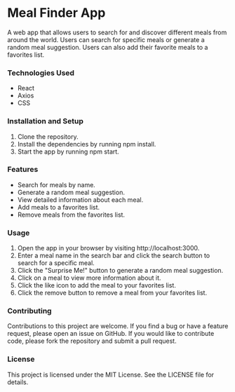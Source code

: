 # Meal Finder App

A web app that allows users to search for and discover different meals from around the world. Users can search for specific meals or generate a random meal suggestion. Users can also add their favorite meals to a favorites list.

### Technologies Used

- React
- Axios
- CSS

### Installation and Setup

1. Clone the repository.
2. Install the dependencies by running npm install.
3. Start the app by running npm start.

### Features

- Search for meals by name.
- Generate a random meal suggestion.
- View detailed information about each meal.
- Add meals to a favorites list.
- Remove meals from the favorites list.

### Usage

1. Open the app in your browser by visiting http://localhost:3000.
2. Enter a meal name in the search bar and click the search button to search for a specific meal.
3. Click the "Surprise Me!" button to generate a random meal suggestion.
4. Click on a meal to view more information about it.
5. Click the like icon to add the meal to your favorites list.
6. Click the remove button to remove a meal from your favorites list.

### Contributing

Contributions to this project are welcome. If you find a bug or have a feature request, please open an issue on GitHub. If you would like to contribute code, please fork the repository and submit a pull request.

### License

This project is licensed under the MIT License. See the LICENSE file for details.
